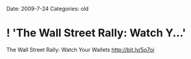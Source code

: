 Date: 2009-7-24
Categories: old

# ! 'The Wall Street Rally: Watch Y...'

The Wall Street Rally: Watch Your Wallets <a href="http://bit.ly/5o7oi" rel="nofollow">http://bit.ly/5o7oi</a>
